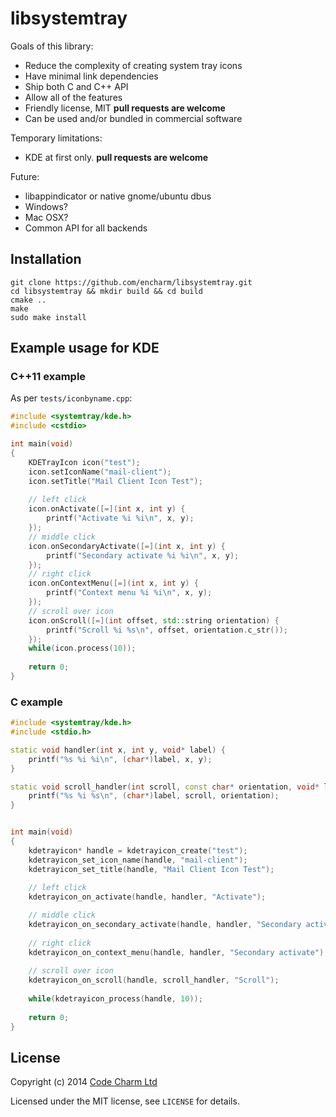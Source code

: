 # libsystemtray

Goals of this library:
* Reduce the complexity of creating system tray icons
* Have minimal link dependencies
* Ship both C and C++ API
* Allow all of the features 
* Friendly license, MIT **pull requests are welcome**
* Can be used and/or bundled in commercial software

Temporary limitations:
* KDE at first only. **pull requests are welcome**

Future:
* libappindicator or native gnome/ubuntu dbus
* Windows?
* Mac OSX?
* Common API for all backends

## Installation
```
git clone https://github.com/encharm/libsystemtray.git
cd libsystemtray && mkdir build && cd build
cmake ..
make
sudo make install
```

## Example usage for KDE

### C++11 example
As per `tests/iconbyname.cpp`:
```c++
#include <systemtray/kde.h>
#include <cstdio>

int main(void)
{
    KDETrayIcon icon("test");
    icon.setIconName("mail-client");
    icon.setTitle("Mail Client Icon Test");
    
    // left click
    icon.onActivate([=](int x, int y) {
        printf("Activate %i %i\n", x, y);
    });
    // middle click
    icon.onSecondaryActivate([=](int x, int y) {
        printf("Secondary activate %i %i\n", x, y);
    });
    // right click
    icon.onContextMenu([=](int x, int y) {
        printf("Context menu %i %i\n", x, y);
    });
    // scroll over icon
    icon.onScroll([=](int offset, std::string orientation) {
        printf("Scroll %i %s\n", offset, orientation.c_str());
    });
    while(icon.process(10));
    
    return 0;
}
```

### C example
```c++
#include <systemtray/kde.h>
#include <stdio.h>

static void handler(int x, int y, void* label) {
    printf("%s %i %i\n", (char*)label, x, y);
}

static void scroll_handler(int scroll, const char* orientation, void* label) {
    printf("%s %i %s\n", (char*)label, scroll, orientation);
}


int main(void)
{
    kdetrayicon* handle = kdetrayicon_create("test");
    kdetrayicon_set_icon_name(handle, "mail-client");
    kdetrayicon_set_title(handle, "Mail Client Icon Test");
    
    // left click
    kdetrayicon_on_activate(handle, handler, "Activate");

    // middle click
    kdetrayicon_on_secondary_activate(handle, handler, "Secondary activate");
    
    // right click
    kdetrayicon_on_context_menu(handle, handler, "Secondary activate");
    
    // scroll over icon
    kdetrayicon_on_scroll(handle, scroll_handler, "Scroll");
    
    while(kdetrayicon_process(handle, 10));
    
    return 0;
}
```

## License

Copyright (c) 2014 [Code Charm Ltd](http://codecharm.co.uk)

Licensed under the MIT license, see `LICENSE` for details.
